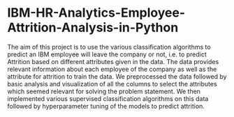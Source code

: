 # IBM-HR-Analytics-Employee-Attrition-Analysis-in-Python
The aim of this project is to use the various classification algorithms to predict an IBM employee will leave the company
 or not, i.e. to predict Attrition based on different attributes given in the data. The data provides relevant 
information about each employee of the company as well as the attribute for attrition to train the data. We preprocessed 
the data followed by basic analysis and visualization of all the columns to select the attributes which seemed relevant for
solving the problem statement. We then implemented various supervised classification algorithms on this data followed by 
hyperparameter tuning of the models to predict attrition.
